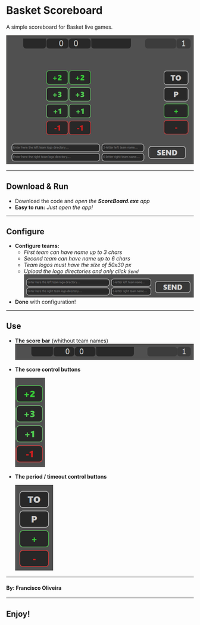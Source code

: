 # __Basket Scoreboard__
 A simple scoreboard for Basket live games.
 
 ![](img/img.png)

***

## __Download & Run__
 * Download the code and *open the* ***ScoreBoard.exe*** *app*
 * **Easy to run:** *Just open the app!*
***

## __Configure__
 * **Configure teams:** 
    * *First team can have name up to 3 chars*
    * *Second team can have name up to 6 chars*
    * *Team logos must have the size of 50x30 px*
    * *Upload the logo directories and only click `Send`*
    ![](img/team_config.png)
 * **Done** with configuration!

***

## __Use__
 * **The score bar** (whithout team names)
    ![](img/bar.png)
 * **The score control buttons**
 
   ![](img/score.png)

* **The period / timeout control buttons**
 
   ![](img/period.png)

***
#### By: __Francisco Oliveira__
***

## __Enjoy!__


